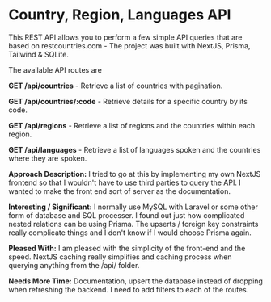 
# Country, Region, Languages API

This REST API allows you to perform a few simple API queries that are based on restcountries.com - The project was built with NextJS, Prisma, Tailwind & SQLite. 

The available API routes are 

**GET /api/countries** - Retrieve a list of countries with pagination.

**GET /api/countries/:code** - Retrieve details for a specific country by its
code.

**GET /api/regions** - Retrieve a list of regions and the countries within each
region.

**GET /api/languages** - Retrieve a list of languages spoken and the countries
where they are spoken.

**Approach Description:** I tried to go at this by implementing my own NextJS frontend so that I wouldn't have to use third parties to query the API. I wanted to make the front end sort of server as the documentation.

**Interesting / Significant:** I normally use MySQL with Laravel or some other form of database and SQL processer. I found out just how complicated nested relations can be using Prisma. The upserts / foreign key constraints really complicate things and I don't know if I would choose Prisma again.

**Pleased With:** I am pleased with the simplicity of the front-end and the speed. NextJS caching really simplifies and caching process when querying anything from the /api/ folder.

**Needs More Time:** Documentation, upsert the database instead of dropping when refreshing the backend. I need to add filters to each of the routes.